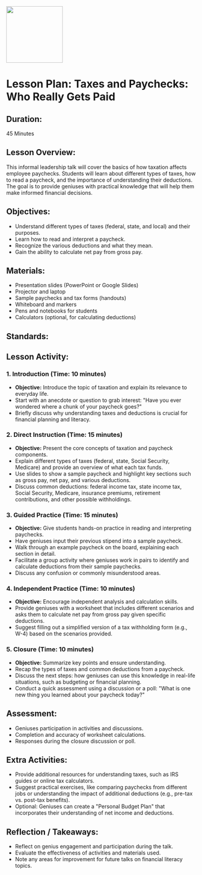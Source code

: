 <img src="https://github.com/Hgp-GeniusLabs/Curriculum/blob/10734f2c827128dde773ea4f266d154d46977866/Org-Wide/Assets/hgp_logo_original.png" width="150"/>

# Lesson Plan: Taxes and Paychecks: Who Really Gets Paid

## **Duration:**
45 Minutes

## **Lesson Overview:**
This informal leadership talk will cover the basics of how taxation affects employee paychecks. Students will learn about different types of taxes, how to read a paycheck, and the importance of understanding their deductions. The goal is to provide geniuses with practical knowledge that will help them make informed financial decisions.

## **Objectives:**
- Understand different types of taxes (federal, state, and local) and their purposes.
- Learn how to read and interpret a paycheck.
- Recognize the various deductions and what they mean.
- Gain the ability to calculate net pay from gross pay.

## **Materials:**
- Presentation slides (PowerPoint or Google Slides)
- Projector and laptop
- Sample paychecks and tax forms (handouts)
- Whiteboard and markers
- Pens and notebooks for students
- Calculators (optional, for calculating deductions)

## **Standards:**


## **Lesson Activity:**

### 1. **Introduction (Time: 10 minutes)**
   - **Objective:** Introduce the topic of taxation and explain its relevance to everyday life.
   - Start with an anecdote or question to grab interest: "Have you ever wondered where a chunk of your paycheck goes?"
   - Briefly discuss why understanding taxes and deductions is crucial for financial planning and literacy.

### 2. **Direct Instruction (Time: 15 minutes)**
   - **Objective:** Present the core concepts of taxation and paycheck components.
   - Explain different types of taxes (federal, state, Social Security, Medicare) and provide an overview of what each tax funds.
   - Use slides to show a sample paycheck and highlight key sections such as gross pay, net pay, and various deductions.
   - Discuss common deductions: federal income tax, state income tax, Social Security, Medicare, insurance premiums, retirement contributions, and other possible withholdings.

### 3. **Guided Practice (Time: 15 minutes)**
   - **Objective:** Give students hands-on practice in reading and interpreting paychecks.
   - Have geniuses input their previous stipend into a sample paycheck.
   - Walk through an example paycheck on the board, explaining each section in detail.
   - Facilitate a group activity where geniuses work in pairs to identify and calculate deductions from their sample paychecks.
   - Discuss any confusion or commonly misunderstood areas.

### 4. **Independent Practice (Time: 10 minutes)**
   - **Objective:** Encourage independent analysis and calculation skills.
   - Provide geniuses with a worksheet that includes different scenarios and asks them to calculate net pay from gross pay given specific deductions.
   - Suggest filling out a simplified version of a tax withholding form (e.g., W-4) based on the scenarios provided.

### 5. **Closure (Time: 10 minutes)**
   - **Objective:** Summarize key points and ensure understanding.
   - Recap the types of taxes and common deductions from a paycheck.
   - Discuss the next steps: how geniuses can use this knowledge in real-life situations, such as budgeting or financial planning.
   - Conduct a quick assessment using a discussion or a poll: "What is one new thing you learned about your paycheck today?"

## **Assessment:**
- Geniuses participation in activities and discussions.
- Completion and accuracy of worksheet calculations.
- Responses during the closure discussion or poll.

## **Extra Activities:**
- Provide additional resources for understanding taxes, such as IRS guides or online tax calculators.
- Suggest practical exercises, like comparing paychecks from different jobs or understanding the impact of additional deductions (e.g., pre-tax vs. post-tax benefits).
- Optional: Geniuses can create a "Personal Budget Plan" that incorporates their understanding of net income and deductions.

## **Reflection / Takeaways:**
- Reflect on genius engagement and participation during the talk.
- Evaluate the effectiveness of activities and materials used.
- Note any areas for improvement for future talks on financial literacy topics.
